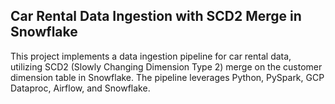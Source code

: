 ## Car Rental Data Ingestion with SCD2 Merge in Snowflake
This project implements a data ingestion pipeline for car rental data, utilizing SCD2 (Slowly Changing Dimension Type 2) merge on the customer dimension table in Snowflake. The pipeline leverages Python, PySpark, GCP Dataproc, Airflow, and Snowflake.
